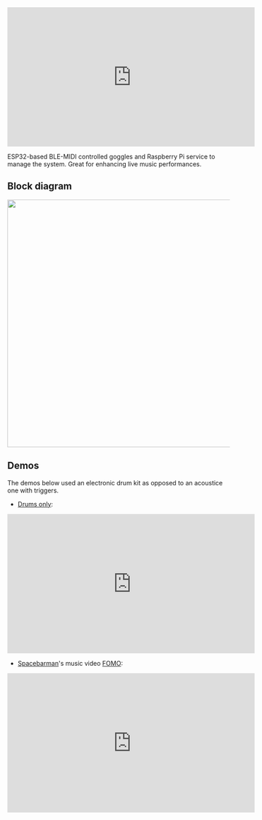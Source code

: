 <iframe width="560" height="315" src="https://www.youtube.com/embed/8htsaXEAMQc" title="YouTube video player" frameborder="0" allow="accelerometer; autoplay; clipboard-write; encrypted-media; gyroscope; picture-in-picture" allowfullscreen></iframe>

ESP32-based BLE-MIDI controlled goggles and Raspberry Pi service to manage the system.
Great for enhancing live music performances. <!--Github repository: <a href="https://github.com/jpcarrascal/HootBeat">https://github.com/jpcarrascal/HootBeat</a>-->

## Block diagram
<img src="https://github.com/jpcarrascal/HootBeat/blob/main/HootBeat-block_diagram.jpg?raw=true" style="width:560px" />

## Demos
The demos below used an electronic drum kit as opposed to an acoustice one with triggers.
* [Drums only](https://www.youtube.com/watch?v=fSSJu2f_Yg4):

<iframe width="560" height="315" src="https://www.youtube.com/embed/fSSJu2f_Yg4" title="YouTube video player" frameborder="0" allow="accelerometer; autoplay; clipboard-write; encrypted-media; gyroscope; picture-in-picture" allowfullscreen></iframe>

* [Spacebarman](http://www.spacebarman.com)'s music video [FOMO](https://www.youtube.com/watch?v=7elgfIqfh_I):

<iframe width="560" height="315" src="https://www.youtube.com/embed/7elgfIqfh_I" title="YouTube video player" frameborder="0" allow="accelerometer; autoplay; clipboard-write; encrypted-media; gyroscope; picture-in-picture" allowfullscreen></iframe>

